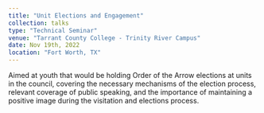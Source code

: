 ```yaml
---
title: "Unit Elections and Engagement"
collection: talks
type: "Technical Seminar"
venue: "Tarrant County College - Trinity River Campus"
date: Nov 19th, 2022
location: "Fort Worth, TX"
---
```

Aimed at youth that would be holding Order of the Arrow elections at units in the council, covering the necessary mechanisms of the election process, relevant coverage of public speaking, and the importance of maintaining a positive image during the visitation and elections process. 
